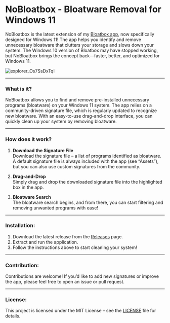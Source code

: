 # NoBloatbox - Bloatware Removal for Windows 11

NoBloatbox is the latest extension of my [Bloatbox app](https://github.com/builtbybel/bloatbox), now specifically designed for Windows 11! The app helps you identify and remove unnecessary bloatware that clutters your storage and slows down your system. The Windows 10 version of Bloatbox may have stopped working, but NoBloatbox brings the concept back—faster, better, and optimized for Windows 11.

![explorer_Os7SsDxTqI](https://github.com/user-attachments/assets/b5c33ef4-7f0f-4b39-b0c4-23ef7f379146)


---

### What is it?  
NoBloatbox allows you to find and remove pre-installed unnecessary programs (bloatware) on your Windows 11 system. The app relies on a community-driven signature file, which is regularly updated to recognize new bloatware. With an easy-to-use drag-and-drop interface, you can quickly clean up your system by removing bloatware.

---

### How does it work?

1. **Download the Signature File**  
   Download the signature file – a list of programs identified as bloatware. A default signature file is always included with the app (see “Assets”), but you can also use custom signatures from the community.

2. **Drag-and-Drop**  
   Simply drag and drop the downloaded signature file into the highlighted box in the app.

3. **Bloatware Search**  
   The bloatware search begins, and from there, you can start filtering and removing unwanted programs with ease!

---

### Installation:
1. Download the latest release from the [Releases](#) page.
2. Extract and run the application.
3. Follow the instructions above to start cleaning your system!

---

### Contribution:
Contributions are welcome! If you’d like to add new signatures or improve the app, please feel free to open an issue or pull request.

---

### License:
This project is licensed under the MIT License – see the [LICENSE](#) file for details.

